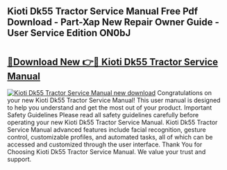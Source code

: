 ## Kioti Dk55 Tractor Service Manual Free Pdf Download - Part-Xap New Repair Owner Guide - User Service Edition ON0bJ

# <h2><a href="http://bc81963.oget.top/?id=Kioti+Dk55+Tractor+Service+Manual">🔗Download New 👉🔴 Kioti Dk55 Tractor Service Manual</a></h2>

[![Kioti Dk55 Tractor Service Manual new download](https://i.imgur.com/5g1atiW.png)](http://bc81963.oget.top/?id=Kioti+Dk55+Tractor+Service+Manual)
Congratulations on your new Kioti Dk55 Tractor Service Manual! This user manual is designed to help you understand and get the most out of your product. Important Safety Guidelines Please read all safety guidelines carefully before operating your new Kioti Dk55 Tractor Service Manual. Kioti Dk55 Tractor Service Manual advanced features include facial recognition, gesture control, customizable profiles, and automated tasks, all of which can be accessed and customized through the user interface. Thank You for Choosing Kioti Dk55 Tractor Service Manual. We value your trust and support.
